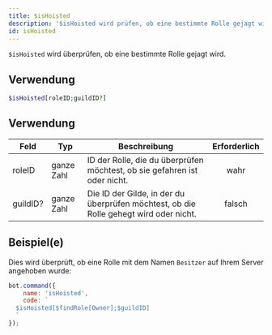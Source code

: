 ```yaml
---
title: $isHoisted
description: '$isHoisted wird prüfen, ob eine bestimmte Rolle gejagt wird.'
id: isHoisted
---
```


`$isHoisted` wird überprüfen, ob eine bestimmte Rolle gejagt wird.

## Verwendung

```php
$isHoisted[roleID;guildID?]
```

## Verwendung

| Feld     | Typ        | Beschreibung                                                                          | Erforderlich |
| -------- | ---------- | ------------------------------------------------------------------------------------- |:------------:|
| roleID   | ganze Zahl | ID der Rolle, die du überprüfen möchtest, ob sie gefahren ist oder nicht.             |     wahr     |
| guildID? | ganze Zahl | Die ID der Gilde, in der du überprüfen möchtest, ob die Rolle gehegt wird oder nicht. |    falsch    |

## Beispiel(e)

Dies wird überprüft, ob eine Rolle mit dem Namen `Besitzer` auf Ihrem Server angehoben wurde:

```javascript
bot.command({
    name: 'isHoisted',
    code: `
  $isHoisted[$findRole[Owner];$guildID]
  `
});
```

